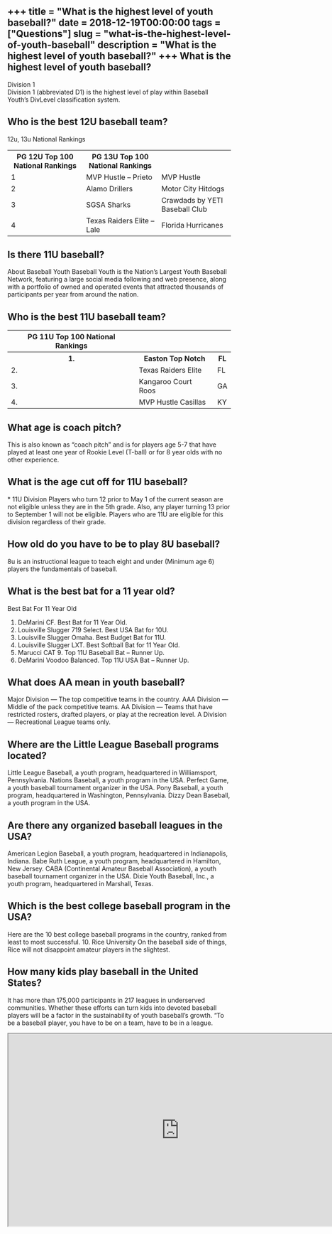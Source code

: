 +++
title = "What is the highest level of youth baseball?"
date = 2018-12-19T00:00:00
tags = ["Questions"]
slug = "what-is-the-highest-level-of-youth-baseball"
description = "What is the highest level of youth baseball?"
+++
What is the highest level of youth baseball?
--------------------------------------------

Division 1  
Division 1 (abbreviated D1) is the highest level of play within Baseball Youth’s DivLevel classification system.

Who is the best 12U baseball team?
----------------------------------

12u, 13u National Rankings

<table><tr><th>PG 12U Top 100 National Rankings</th><th>PG 13U Top 100 National Rankings</th></tr><tr><td>1</td><td>MVP Hustle – Prieto</td><td>MVP Hustle</td></tr><tr><td>2</td><td>Alamo Drillers</td><td>Motor City Hitdogs</td></tr><tr><td>3</td><td>SGSA Sharks</td><td>Crawdads by YETI Baseball Club</td></tr><tr><td>4</td><td>Texas Raiders Elite – Lale</td><td>Florida Hurricanes</td></tr></table>

Is there 11U baseball?
----------------------

About Baseball Youth Baseball Youth is the Nation’s Largest Youth Baseball Network, featuring a large social media following and web presence, along with a portfolio of owned and operated events that attracted thousands of participants per year from around the nation.

Who is the best 11U baseball team?
----------------------------------

<table><tr><th>PG 11U Top 100 National Rankings</th></tr><tr><th>1.</th><th>Easton Top Notch</th><th>FL</th></tr><tr><td>2.</td><td>Texas Raiders Elite</td><td>FL</td></tr><tr><td>3.</td><td>Kangaroo Court Roos</td><td>GA</td></tr><tr><td>4.</td><td>MVP Hustle Casillas</td><td>KY</td></tr></table>

What age is coach pitch?
------------------------

This is also known as “coach pitch” and is for players age 5-7 that have played at least one year of Rookie Level (T-ball) or for 8 year olds with no other experience.

What is the age cut off for 11U baseball?
-----------------------------------------

\* 11U Division Players who turn 12 prior to May 1 of the current season are not eligible unless they are in the 5th grade. Also, any player turning 13 prior to September 1 will not be eligible. Players who are 11U are eligible for this division regardless of their grade.

How old do you have to be to play 8U baseball?
----------------------------------------------

8u is an instructional league to teach eight and under (Minimum age 6) players the fundamentals of baseball.

What is the best bat for a 11 year old?
---------------------------------------

Best Bat For 11 Year Old

1. DeMarini CF. Best Bat for 11 Year Old.
2. Louisville Slugger 719 Select. Best USA Bat for 10U.
3. Louisville Slugger Omaha. Best Budget Bat for 11U.
4. Louisville Slugger LXT. Best Softball Bat for 11 Year Old.
5. Marucci CAT 9. Top 11U Baseball Bat – Runner Up.
6. DeMarini Voodoo Balanced. Top 11U USA Bat – Runner Up.

What does AA mean in youth baseball?
------------------------------------

Major Division — The top competitive teams in the country. AAA Division — Middle of the pack competitive teams. AA Division — Teams that have restricted rosters, drafted players, or play at the recreation level. A Division — Recreational League teams only.

Where are the Little League Baseball programs located?
------------------------------------------------------

Little League Baseball, a youth program, headquartered in Williamsport, Pennsylvania. Nations Baseball, a youth program in the USA. Perfect Game, a youth baseball tournament organizer in the USA. Pony Baseball, a youth program, headquartered in Washington, Pennsylvania. Dizzy Dean Baseball, a youth program in the USA.

Are there any organized baseball leagues in the USA?
----------------------------------------------------

American Legion Baseball, a youth program, headquartered in Indianapolis, Indiana. Babe Ruth League, a youth program, headquartered in Hamilton, New Jersey. CABA (Continental Amateur Baseball Association), a youth baseball tournament organizer in the USA. Dixie Youth Baseball, Inc., a youth program, headquartered in Marshall, Texas.

Which is the best college baseball program in the USA?
------------------------------------------------------

Here are the 10 best college baseball programs in the country, ranked from least to most successful. 10. Rice University On the baseball side of things, Rice will not disappoint amateur players in the slightest.

How many kids play baseball in the United States?
-------------------------------------------------

It has more than 175,000 participants in 217 leagues in underserved communities. Whether these efforts can turn kids into devoted baseball players will be a factor in the sustainability of youth baseball’s growth. “To be a baseball player, you have to be on a team, have to be in a league.

<iframe allow="accelerometer; autoplay; clipboard-write; encrypted-media; gyroscope; picture-in-picture" allowfullscreen="" class="__youtube_prefs__  epyt-is-override  no-lazyload" data-no-lazy="1" data-origheight="433" data-origwidth="770" data-skipgform_ajax_framebjll="" height="433" id="_ytid_89289" loading="lazy" src="https://www.youtube.com/embed/jEzmRJfplXg?enablejsapi=1&autoplay=0&cc_load_policy=0&cc_lang_pref=&iv_load_policy=1&loop=0&modestbranding=0&rel=1&fs=1&playsinline=0&autohide=2&theme=dark&color=red&controls=1&" title="YouTube player" width="770"></iframe>